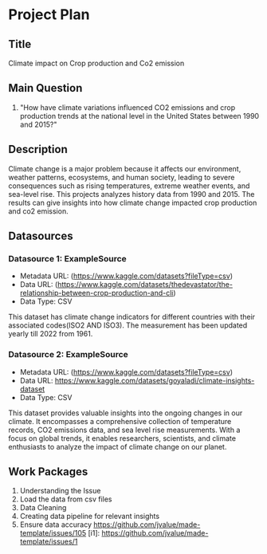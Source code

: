 # Project Plan

## Title
<!-- Give your project a short title. -->
Climate impact on Crop production and Co2 emission

## Main Question

<!-- Think about one main question you want to answer based on the data. -->
1. "How have climate variations influenced CO2 emissions and crop production trends at the national level in the United States between 1990 and 2015?"

## Description

<!-- Describe your data science project in max. 200 words. Consider writing about why and how you attempt it. -->
Climate change is a major problem because it affects our environment, weather patterns, ecosystems, and human society, leading to severe consequences such as rising temperatures, extreme weather events, and sea-level rise.
This projects analyzes history data from 1990 and 2015. The results can give insights into how climate change impacted crop production and co2 emission.

## Datasources

<!-- Describe each datasources you plan to use in a section. Use the prefic "DatasourceX" where X is the id of the datasource. -->

### Datasource 1: ExampleSource
* Metadata URL: (https://www.kaggle.com/datasets?fileType=csv)
* Data URL: (https://www.kaggle.com/datasets/thedevastator/the-relationship-between-crop-production-and-cli)
* Data Type: CSV

This dataset has climate change indicators for different countries with their associated codes(ISO2 AND ISO3). The measurement has been updated yearly till 2022 from 1961.

### Datasource 2: ExampleSource
* Metadata URL: (https://www.kaggle.com/datasets?fileType=csv)
* Data URL: https://www.kaggle.com/datasets/goyaladi/climate-insights-dataset
* Data Type: CSV

This dataset provides valuable insights into the ongoing changes in our climate. It encompasses a comprehensive collection of temperature records, CO2 emissions data, and sea level rise measurements. With a focus on global trends, it enables researchers, scientists, and climate enthusiasts to analyze the impact of climate change on our planet.

## Work Packages

<!-- List of work packages ordered sequentially, each pointing to an issue with more details. -->

1. Understanding the Issue 
2. Load the data from csv files
3. Data Cleaning
4. Creating data pipeline for relevant insights
5. Ensure data accuracy
   https://github.com/jvalue/made-template/issues/105
[i1]: https://github.com/jvalue/made-template/issues/1

